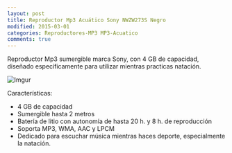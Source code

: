 ```yaml
---
layout: post
title: Reproductor Mp3 Acuático Sony NWZW273S Negro
modified: 2015-03-01
categories: Reproductores-MP3 MP3-Acuatico
comments: true
---
```


Reproductor Mp3 sumergible marca Sony, con 4 GB de capacidad, diseñado específicamente para utilizar mientras practicas natación.

![Imgur](http://i.imgur.com/raAqPDF.jpg?1 "Sony")

Características:

 - 4 GB de capacidad
 - Sumergible hasta 2 metros
 - Batería de litio con autonomía de hasta 20 h. y 8 h. de reproducción
 - Soporta MP3, WMA, AAC y LPCM
 - Dedicado para escuchar música mientras haces deporte, especialmente la natación.
